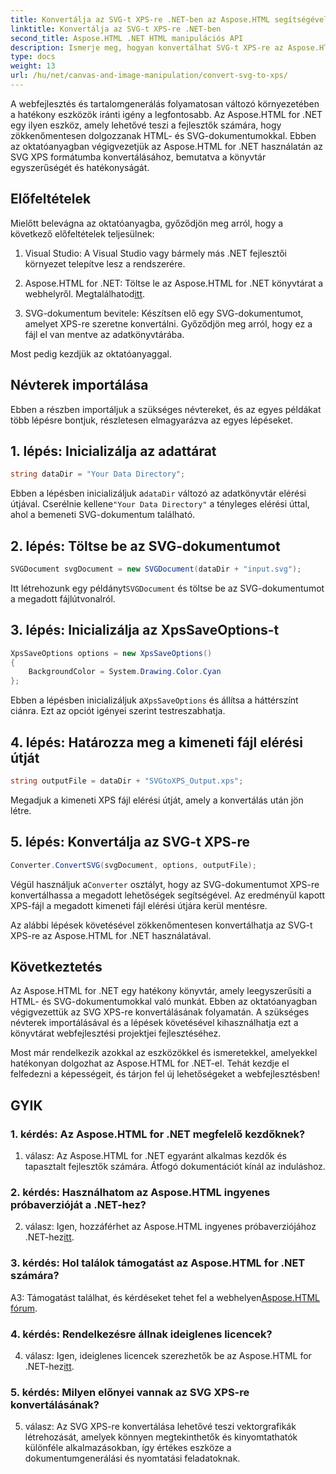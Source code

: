 ```yaml
---
title: Konvertálja az SVG-t XPS-re .NET-ben az Aspose.HTML segítségével
linktitle: Konvertálja az SVG-t XPS-re .NET-ben
second_title: Aspose.HTML .NET HTML manipulációs API
description: Ismerje meg, hogyan konvertálhat SVG-t XPS-re az Aspose.HTML for .NET használatával. Fokozza fel webfejlesztését ezzel a hatékony könyvtárral.
type: docs
weight: 13
url: /hu/net/canvas-and-image-manipulation/convert-svg-to-xps/
---
```


A webfejlesztés és tartalomgenerálás folyamatosan változó környezetében a hatékony eszközök iránti igény a legfontosabb. Az Aspose.HTML for .NET egy ilyen eszköz, amely lehetővé teszi a fejlesztők számára, hogy zökkenőmentesen dolgozzanak HTML- és SVG-dokumentumokkal. Ebben az oktatóanyagban végigvezetjük az Aspose.HTML for .NET használatán az SVG XPS formátumba konvertálásához, bemutatva a könyvtár egyszerűségét és hatékonyságát.

## Előfeltételek

Mielőtt belevágna az oktatóanyagba, győződjön meg arról, hogy a következő előfeltételek teljesülnek:

1. Visual Studio: A Visual Studio vagy bármely más .NET fejlesztői környezet telepítve lesz a rendszerére.

2.  Aspose.HTML for .NET: Töltse le az Aspose.HTML for .NET könyvtárat a webhelyről. Megtalálhatod[itt](https://releases.aspose.com/html/net/).

3. SVG-dokumentum bevitele: Készítsen elő egy SVG-dokumentumot, amelyet XPS-re szeretne konvertálni. Győződjön meg arról, hogy ez a fájl el van mentve az adatkönyvtárába.

Most pedig kezdjük az oktatóanyaggal.

## Névterek importálása

Ebben a részben importáljuk a szükséges névtereket, és az egyes példákat több lépésre bontjuk, részletesen elmagyarázva az egyes lépéseket.

## 1. lépés: Inicializálja az adattárat

```csharp
string dataDir = "Your Data Directory";
```

 Ebben a lépésben inicializáljuk a`dataDir` változó az adatkönyvtár elérési útjával. Cserélnie kellene`"Your Data Directory"` a tényleges elérési úttal, ahol a bemeneti SVG-dokumentum található.

## 2. lépés: Töltse be az SVG-dokumentumot

```csharp
SVGDocument svgDocument = new SVGDocument(dataDir + "input.svg");
```

Itt létrehozunk egy példányt`SVGDocument` és töltse be az SVG-dokumentumot a megadott fájlútvonalról.

## 3. lépés: Inicializálja az XpsSaveOptions-t

```csharp
XpsSaveOptions options = new XpsSaveOptions()
{
    BackgroundColor = System.Drawing.Color.Cyan
};
```

 Ebben a lépésben inicializáljuk a`XpsSaveOptions` és állítsa a háttérszínt ciánra. Ezt az opciót igényei szerint testreszabhatja.

## 4. lépés: Határozza meg a kimeneti fájl elérési útját

```csharp
string outputFile = dataDir + "SVGtoXPS_Output.xps";
```

Megadjuk a kimeneti XPS fájl elérési útját, amely a konvertálás után jön létre.

## 5. lépés: Konvertálja az SVG-t XPS-re

```csharp
Converter.ConvertSVG(svgDocument, options, outputFile);
```

 Végül használjuk a`Converter` osztályt, hogy az SVG-dokumentumot XPS-re konvertálhassa a megadott lehetőségek segítségével. Az eredményül kapott XPS-fájl a megadott kimeneti fájl elérési útjára kerül mentésre.

Az alábbi lépések követésével zökkenőmentesen konvertálhatja az SVG-t XPS-re az Aspose.HTML for .NET használatával.

## Következtetés

Az Aspose.HTML for .NET egy hatékony könyvtár, amely leegyszerűsíti a HTML- és SVG-dokumentumokkal való munkát. Ebben az oktatóanyagban végigvezettük az SVG XPS-re konvertálásának folyamatán. A szükséges névterek importálásával és a lépések követésével kihasználhatja ezt a könyvtárat webfejlesztési projektjei fejlesztéséhez.

Most már rendelkezik azokkal az eszközökkel és ismeretekkel, amelyekkel hatékonyan dolgozhat az Aspose.HTML for .NET-el. Tehát kezdje el felfedezni a képességeit, és tárjon fel új lehetőségeket a webfejlesztésben!

## GYIK

### 1. kérdés: Az Aspose.HTML for .NET megfelelő kezdőknek?

1. válasz: Az Aspose.HTML for .NET egyaránt alkalmas kezdők és tapasztalt fejlesztők számára. Átfogó dokumentációt kínál az induláshoz.

### 2. kérdés: Használhatom az Aspose.HTML ingyenes próbaverzióját a .NET-hez?

 2. válasz: Igen, hozzáférhet az Aspose.HTML ingyenes próbaverziójához .NET-hez[itt](https://releases.aspose.com/).

### 3. kérdés: Hol találok támogatást az Aspose.HTML for .NET számára?

 A3: Támogatást találhat, és kérdéseket tehet fel a webhelyen[Aspose.HTML fórum](https://forum.aspose.com/).

### 4. kérdés: Rendelkezésre állnak ideiglenes licencek?

 4. válasz: Igen, ideiglenes licencek szerezhetők be az Aspose.HTML for .NET-hez[itt](https://purchase.aspose.com/temporary-license/).

### 5. kérdés: Milyen előnyei vannak az SVG XPS-re konvertálásának?

5. válasz: Az SVG XPS-re konvertálása lehetővé teszi vektorgrafikák létrehozását, amelyek könnyen megtekinthetők és kinyomtathatók különféle alkalmazásokban, így értékes eszköze a dokumentumgenerálási és nyomtatási feladatoknak.